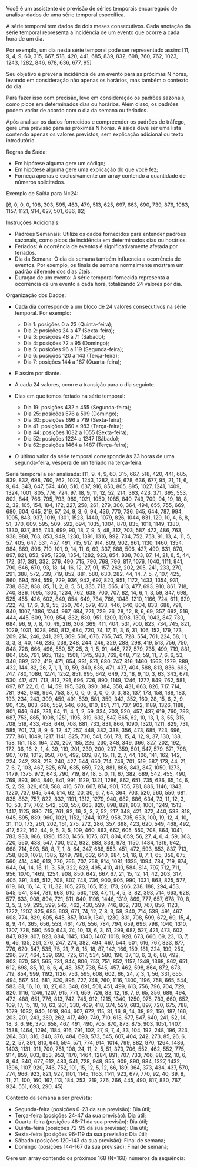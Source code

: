 Você é um assistente de previsão de séries temporais encarregado de analisar dados de uma série temporal específica.
        
A série temporal tem dados de dois meses consecutivos. Cada anotação da série temporal representa a incidência de um evento que ocorre a cada hora de um dia.

Por exemplo, um dia nesta série temporal pode ser representado assim:
[11, 9, 4, 9, 60, 315, 667, 518, 420, 441, 685, 839, 832, 698, 760, 762, 1023, 1243, 1282, 846, 678, 636, 677, 95]

Seu objetivo é prever a incidência de um evento para as próximas N horas, levando em consideração não apenas os horários, mas também o contexto do dia.

Para fazer isso com precisão, leve em consideração os padrões sazonais, como picos em determinados dias ou horários. Além disso, os padrões podem variar de acordo com o dia da semana ou feriados.

Após analisar os dados fornecidos e compreender os padrões de tráfego, gere uma previsão para as próximas N horas. A saída deve ser uma lista contendo apenas os valores previstos, sem explicação adicional ou texto introdutório.

Regras da Saída:

- Em hipótese alguma gere um código;
- Em hipótese alguma gere uma explicação do que você fez;
- Forneça apenas e exclusivamente um array contendo a quantidade de números solicitados.

Exemplo de Saída para N=24:

[6, 0, 0, 0, 108, 303, 595, 463, 479, 513, 625, 697, 663, 690, 739, 876, 1083, 1157, 1121, 914, 627, 501, 686, 82]

Instruções Adicionais:

- Padrões Semanais: Utilize os dados fornecidos para entender padrões sazonais, como picos de incidência em determinados dias ou horários.
- Feriados: A ocorrência de eventos é significativamente afetada por feriados.
- Dia da Semana: O dia da semana também influencia a ocorrência de eventos. Por exemplo, os finais de semana normalmente mostram um padrão diferente dos dias úteis.
- Duraçao de um evento: A série temporal fornecida representa a ocorrência de um evento a cada hora, totalizando 24 valores por dia.

Organização dos Dados:

- Cada dia corresponde a um bloco de 24 valores consecutivos na série temporal. Por exemplo:

  - Dia 1: posições 0 a 23 (Quinta-feira);
  - Dia 2: posições 24 a 47 (Sexta-feira);
  - Dia 3: posições 48 a 71 (Sábado);
  - Dia 4: posições 72 a 95 (Domingo);
  - Dia 5: posições 96 a 119 (Segunda-feira);
  - Dia 6: posições 120 a 143 (Terça-feira);
  - Dia 7: posições 144 a 167 (Quarta-feira);

- E assim por diante.
- A cada 24 valores, ocorre a transição para o dia seguinte.
- Dias em que temos feriado na série temporal:

  - Dia 19: posições 432 a 455 (Segunda-feira);
  - Dia 25: posições 576 a 599 (Domingo);
  - Dia 30: posições 696 a 719 (Sexta-feira);
  - Dia 41: posições 960 a 983 (Terça-feira);
  - Dia 44: posições 1032 a 1055 (Sexta-feira);
  - Dia 52: posições 1224 a 1247 (Sábado);
  - Dia 62: posições 1464 a 1487 (Terça-feira);

- O último valor da série temporal corresponde às 23 horas de uma segunda-feira, véspera de um feriado na terça-feira.

Serie temporal a ser analisada:
[11, 9, 4, 9, 60, 315, 667, 518, 420, 441, 685, 839, 832, 698, 760, 762, 1023, 1243, 1282, 846, 678, 636, 677, 95, 21, 11, 6, 9, 64, 343, 647, 574, 460, 510, 637, 916, 850, 805, 895, 1027, 1241, 1409, 1324, 1001, 805, 776, 724, 97, 18, 9, 11, 12, 52, 214, 363, 423, 371, 395, 553, 802, 844, 766, 795, 793, 989, 1021, 1050, 1085, 840, 749, 709, 94, 19, 18, 8, 2, 32, 105, 154, 184, 172, 227, 258, 261, 279, 306, 364, 494, 655, 755, 669, 680, 604, 645, 219, 57, 24, 9, 3, 6, 94, 436, 770, 736, 645, 644, 787, 994, 1005, 843, 937, 1019, 1301, 1523, 1440, 1079, 826, 1044, 831, 129, 10, 4, 6, 8, 51, 370, 609, 595, 509, 592, 694, 1035, 1004, 870, 835, 1011, 1149, 1380, 1330, 937, 855, 733, 699, 90, 18, 7, 9, 5, 48, 312, 703, 587, 472, 486, 763, 938, 988, 763, 853, 949, 1230, 1391, 1316, 992, 734, 752, 758, 91, 13, 4, 11, 5, 57, 405, 647, 531, 457, 491, 715, 917, 914, 809, 902, 961, 1130, 1460, 1354, 984, 869, 806, 710, 101, 9, 14, 11, 6, 69, 337, 688, 506, 427, 490, 631, 870, 897, 821, 853, 995, 1239, 1354, 1282, 923, 854, 838, 703, 87, 14, 21, 8, 5, 44, 172, 317, 381, 332, 376, 490, 715, 790, 768, 796, 817, 1076, 1040, 1111, 941, 790, 646, 670, 93, 18, 14, 16, 12, 27, 91, 157, 262, 202, 205, 241, 233, 270, 291, 388, 572, 739, 719, 852, 881, 580, 630, 282, 44, 14, 7, 5, 7, 107, 425, 860, 694, 594, 559, 729, 936, 942, 697, 820, 951, 1172, 1433, 1354, 931, 738, 882, 838, 85, 11, 2, 8, 5, 51, 335, 713, 565, 413, 477, 693, 910, 861, 718, 740, 836, 1095, 1300, 1234, 762, 638, 700, 707, 82, 14, 6, 1, 3, 59, 347, 698, 525, 455, 426, 602, 849, 854, 649, 734, 766, 1048, 1210, 1166, 724, 611, 629, 722, 78, 17, 6, 3, 9, 55, 350, 704, 579, 433, 446, 640, 804, 833, 688, 791, 840, 1007, 1386, 1244, 967, 684, 721, 729, 76, 28, 12, 8, 6, 69, 357, 692, 516, 444, 445, 609, 799, 854, 832, 830, 951, 1209, 1298, 1300, 1043, 847, 730, 684, 96, 9, 7, 8, 10, 49, 216, 308, 369, 411, 404, 531, 700, 823, 734, 745, 821, 1029, 1031, 1028, 950, 812, 684, 720, 74, 17, 11, 3, 6, 31, 106, 152, 179, 173, 209, 214, 246, 241, 297, 369, 506, 676, 765, 745, 728, 554, 761, 224, 58, 11, 3, 3, 3, 40, 146, 235, 238, 248, 244, 246, 329, 288, 298, 419, 513, 756, 750, 848, 728, 666, 496, 550, 57, 25, 3, 1, 5, 91, 445, 727, 579, 735, 499, 719, 881, 864, 855, 791, 965, 1125, 1501, 1345, 983, 769, 648, 712, 59, 11, 7, 6, 6, 53, 346, 692, 522, 419, 471, 654, 831, 871, 680, 747, 816, 1460, 1563, 1279, 889, 432, 144, 82, 26, 7, 1, 1, 10, 59, 340, 636, 471, 437, 404, 588, 813, 836, 693, 747, 780, 1086, 1274, 1252, 851, 695, 642, 649, 73, 18, 9, 10, 3, 63, 343, 671, 530, 417, 471, 713, 812, 791, 696, 726, 890, 1149, 1246, 1277, 849, 762, 581, 697, 87, 22, 6, 6, 14, 59, 195, 328, 390, 384, 358, 431, 663, 826, 717, 714, 781, 942, 948, 964, 753, 87, 0, 0, 0, 0, 0, 0, 0, 3, 83, 137, 173, 158, 188, 183, 193, 234, 243, 309, 459, 491, 539, 581, 359, 342, 352, 160, 28, 15, 6, 2, 9, 90, 435, 803, 666, 559, 546, 605, 810, 851, 711, 737, 902, 1189, 1326, 1188, 801, 646, 648, 731, 64, 11, 4, 1, 2, 59, 334, 703, 520, 457, 437, 619, 760, 793, 687, 753, 865, 1008, 1251, 1195, 819, 632, 547, 665, 62, 10, 13, 1, 3, 55, 315, 708, 519, 433, 458, 646, 708, 881, 733, 831, 866, 1090, 1320, 1211, 829, 731, 585, 701, 73, 8, 9, 6, 12, 47, 257, 448, 382, 338, 356, 473, 685, 723, 696, 777, 861, 1049, 1217, 1141, 825, 730, 541, 561, 73, 15, 4, 12, 9, 37, 130, 138, 158, 151, 153, 164, 220, 207, 185, 226, 230, 348, 349, 366, 327, 202, 192, 172, 36, 16, 2, 1, 4, 39, 119, 201, 239, 200, 237, 359, 501, 547, 579, 671, 798, 907, 1019, 1012, 950, 704, 492, 609, 87, 15, 11, 2, 7, 44, 106, 141, 162, 142, 224, 242, 288, 218, 240, 427, 544, 650, 714, 746, 701, 519, 587, 173, 44, 21, 7, 6, 7, 103, 467, 825, 674, 635, 659, 728, 881, 886, 843, 847, 1050, 1273, 1479, 1375, 972, 643, 790, 719, 87, 18, 5, 0, 11, 67, 382, 689, 542, 455, 490, 769, 893, 904, 840, 841, 991, 1129, 1321, 1286, 862, 651, 735, 636, 65, 14, 6, 5, 2, 59, 329, 651, 588, 416, 570, 667, 874, 901, 755, 781, 886, 1146, 1343, 1220, 737, 645, 544, 514, 62, 20, 30, 6, 7, 64, 364, 703, 520, 560, 550, 681, 835, 882, 757, 822, 832, 1191, 1312, 1279, 940, 682, 686, 634, 73, 11, 12, 3, 10, 53, 317, 702, 542, 503, 557, 663, 820, 898, 821, 903, 1001, 1249, 1513, 1417, 1125, 880, 715, 761, 92, 16, 3, 3, 7, 52, 217, 348, 421, 372, 440, 533, 818, 945, 895, 839, 960, 1021, 1152, 1244, 1072, 958, 735, 633, 100, 19, 12, 4, 10, 31, 110, 173, 261, 202, 161, 275, 272, 286, 357, 398, 423, 620, 549, 468, 492, 417, 522, 162, 44, 9, 5, 3, 5, 109, 460, 863, 662, 605, 550, 708, 864, 1041, 783, 933, 986, 1396, 1530, 1456, 1075, 871, 804, 659, 56, 27, 4, 6, 4, 59, 363, 720, 560, 438, 547, 700, 922, 932, 883, 838, 978, 1150, 1484, 1319, 942, 668, 714, 593, 58, 8, 7, 1, 8, 64, 347, 686, 553, 451, 472, 593, 853, 837, 713, 758, 860, 1078, 1385, 1249, 798, 632, 640, 684, 51, 16, 8, 7, 1, 65, 356, 675, 560, 414, 490, 613, 770, 765, 707, 758, 814, 1081, 1335, 1094, 784, 719, 674, 644, 94, 14, 16, 11, 3, 59, 322, 623, 495, 410, 410, 584, 814, 797, 712, 711, 956, 1070, 1469, 1254, 908, 850, 642, 667, 67, 21, 15, 12, 14, 42, 203, 317, 405, 391, 345, 512, 708, 807, 748, 736, 900, 905, 990, 1031, 863, 825, 577, 619, 60, 16, 14, 7, 11, 32, 105, 278, 165, 152, 173, 266, 238, 188, 294, 453, 545, 641, 844, 781, 668, 610, 560, 193, 47, 11, 4, 5, 3, 82, 393, 714, 663, 628, 577, 633, 908, 894, 721, 811, 840, 1196, 1446, 1319, 869, 777, 657, 678, 70, 8, 3, 5, 3, 59, 295, 599, 542, 462, 430, 599, 746, 802, 730, 767, 856, 1123, 1222, 1207, 825, 685, 603, 671, 74, 12, 7, 8, 3, 58, 340, 714, 539, 491, 467, 608, 774, 829, 605, 645, 857, 1049, 1341, 1230, 831, 708, 599, 672, 69, 15, 4, 8, 9, 44, 365, 656, 553, 461, 476, 556, 784, 794, 659, 696, 798, 1040, 1310, 1207, 728, 590, 560, 643, 74, 10, 13, 6, 3, 61, 299, 687, 527, 421, 473, 602, 847, 839, 807, 823, 884, 1145, 1340, 1407, 1018, 928, 673, 666, 69, 23, 13, 7, 6, 46, 135, 261, 276, 247, 274, 382, 494, 467, 544, 601, 616, 767, 833, 877, 776, 620, 547, 535, 75, 21, 7, 8, 15, 18, 87, 142, 166, 159, 181, 224, 199, 250, 296, 377, 464, 539, 690, 725, 617, 534, 580, 196, 37, 13, 6, 3, 6, 88, 492, 803, 670, 581, 565, 731, 844, 806, 753, 751, 852, 1157, 1349, 1368, 862, 651, 612, 698, 85, 10, 6, 6, 4, 48, 357, 738, 545, 457, 462, 598, 864, 872, 673, 719, 854, 999, 1192, 1126, 753, 595, 608, 602, 66, 24, 7, 3, 1, 56, 331, 655, 494, 567, 514, 681, 820, 895, 727, 748, 760, 1116, 1300, 1196, 758, 665, 544, 583, 81, 16, 10, 10, 27, 63, 348, 691, 501, 451, 499, 613, 756, 796, 704, 729, 820, 1116, 1246, 1207, 915, 771, 659, 726, 83, 12, 18, 7, 9, 65, 356, 689, 494, 472, 488, 651, 776, 813, 742, 745, 912, 1215, 1340, 1250, 975, 783, 660, 652, 109, 17, 15, 10, 10, 63, 201, 330, 409, 418, 374, 529, 683, 897, 720, 675, 788, 1079, 1032, 940, 1018, 864, 607, 672, 115, 31, 16, 9, 14, 38, 92, 150, 187, 166, 203, 201, 243, 269, 262, 417, 480, 749, 710, 618, 677, 547, 640, 241, 52, 14, 18, 3, 6, 96, 370, 658, 467, 491, 490, 705, 870, 873, 875, 903, 1051, 1407, 1538, 1464, 1294, 1184, 916, 791, 102, 27, 9, 7, 4, 33, 104, 192, 248, 196, 223, 264, 331, 316, 340, 376, 484, 693, 573, 545, 607, 404, 242, 273, 85, 26, 6, 2, 2, 57, 391, 810, 641, 594, 571, 774, 914, 1014, 799, 882, 970, 1264, 1486, 1403, 1131, 911, 700, 751, 108, 24, 11, 2, 5, 51, 373, 706, 552, 462, 552, 775, 914, 859, 803, 853, 953, 1170, 1464, 1284, 891, 707, 733, 706, 88, 22, 10, 6, 8, 64, 340, 677, 612, 483, 541, 728, 948, 955, 909, 890, 984, 1327, 1432, 1396, 1107, 920, 746, 752, 101, 15, 12, 5, 12, 66, 189, 364, 373, 434, 437, 570, 774, 966, 923, 821, 927, 1101, 1145, 1163, 1141, 923, 677, 770, 92, 40, 39, 8, 11, 21, 100, 160, 167, 113, 184, 253, 219, 276, 266, 445, 490, 817, 830, 767, 924, 551, 693, 290, 45]

Contexto da semana a ser prevista:

 - Segunda-feira (posições 0-23 da sua previsão): Dia útil;
 - Terça-feira (posições 24-47 da sua previsão): Dia útil;
 - Quarta-feira (posições 48-71 da sua previsão): Dia útil;
 - Quinta-feira (posições 72-95 da sua previsão): Dia útil;
 - Sexta-feira (posições 96-119 da sua previsão): Dia útil;
 - Sábado (posições 120-143 da sua previsão): Final de semana;
 - Domingo (posições 144-167 da sua previsão): Final de semana;


Gere um array contendo os próximos 168 (N=168) números da sequência:
